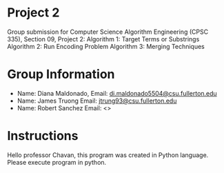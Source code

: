 # Project 2

Group submission for Computer Science Algorithm Engineering (CPSC 335), Section 09, Project 2:
Algorithm 1: Target Terms or Substrings
Algorithm 2: Run Encoding Problem
Algorithm 3: Merging Techniques

# Group Information

* Name: Diana Maldonado,  Email: <di.maldonado5504@csu.fullerton.edu>
* Name: James Truong      Email: <jtrung93@csu.fullerton.edu>
* Name: Robert Sanchez    Email: <>

# Instructions

Hello professor Chavan, this program was created in Python language. Please execute program in python.

